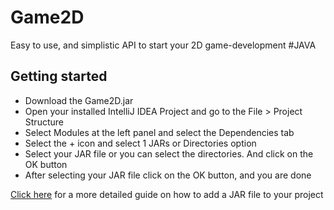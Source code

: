 # Game2D
Easy to use, and simplistic API to start your 2D game-development #JAVA


## Getting started
- Download the Game2D.jar
- Open your installed IntelliJ IDEA Project and go to the File > Project Structure
- Select Modules at the left panel and select the Dependencies tab
- Select the + icon and select 1 JARs or Directories option
- Select your JAR file or you can select the directories. And click on the OK button
- After selecting your JAR file click on the OK button, and you are done

[Click here](https://www.geeksforgeeks.org/how-to-add-external-jar-file-to-an-intellij-idea-project/) for a more detailed guide on how to add a JAR file to your project
